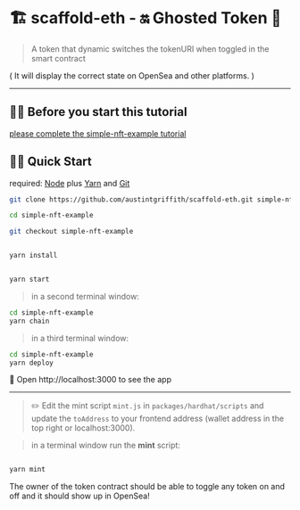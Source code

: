 # 🏗 scaffold-eth - 🔛 Ghosted Token 👻

> A token that dynamic switches the tokenURI when toggled in the smart contract

( It will display the correct state on OpenSea and other platforms. )

---

## 👨‍🏫 Before you start this tutorial

[please complete the simple-nft-example tutorial](https://github.com/austintgriffith/scaffold-eth/tree/simple-nft-example)

## 🏃‍♀️ Quick Start

required: [Node](https://nodejs.org/dist/latest-v12.x/) plus [Yarn](https://classic.yarnpkg.com/en/docs/install/) and [Git](https://git-scm.com/downloads)

```bash
git clone https://github.com/austintgriffith/scaffold-eth.git simple-nft-example

cd simple-nft-example

git checkout simple-nft-example
```

```bash

yarn install

```

```bash

yarn start

```

> in a second terminal window:

```bash
cd simple-nft-example
yarn chain

```

> in a third terminal window:

```bash
cd simple-nft-example
yarn deploy

```

📱 Open http://localhost:3000 to see the app

---

> ✏️ Edit the mint script `mint.js` in `packages/hardhat/scripts` and update the `toAddress` to your frontend address (wallet address in the top right or localhost:3000).

> in a terminal window run the **mint** script:

```bash

yarn mint

```

The owner of the token contract should be able to toggle any token on and off and it should show up in OpenSea!

